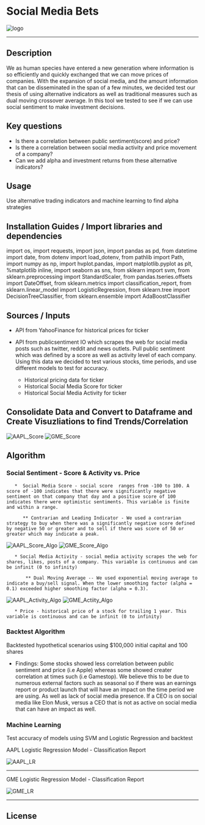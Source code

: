 # Social Media Bets
![logo](./Resources/socialmediabets_logo.png)

---

## Description
We as human species have entered a new generation where information is so efficiently and quickly exchanged that we can move prices of companies. With the expansion of social media, and the amount information that can be disseminated in the span of a few minutes, we decided test our thesis of using alternative indicators as well as traditional measures such as dual moving crossover average. In this tool we tested to see if we can use social sentiment to make investment decisions. 

## Key questions 

* Is there a correlation between public sentiment(score) and price? 
* Is there a correlation between social media activity and price movement of a company?
* Can we add alpha and investment returns from these alternative indicators?

## Usage
Use alternative trading indicators and machine learning to find alpha strategies

## Installation Guides / Import libraries and dependencies
import os,
import requests,
import json,
import pandas as pd,
from datetime import date,
from dotenv import load_dotenv,
from pathlib import Path,
import numpy as np,
import hvplot.pandas,
import matplotlib.pyplot as plt,
%matplotlib inline,
import seaborn as sns,
from sklearn import svm,
from sklearn.preprocessing import StandardScaler,
from pandas.tseries.offsets import DateOffset,
from sklearn.metrics import classification_report,
from sklearn.linear_model import LogisticRegression,
from sklearn.tree import DecisionTreeClassifier,
from sklearn.ensemble import AdaBoostClassifier

## Sources / Inputs
* API from YahooFinance for historical prices for ticker
* API from publicsentiment IO which scrapes the web for social media posts such as twitter, reddit and news outlets. Pull public sentiment which was defined by a score as well as activity level of each company.  Using this data we decided to test various stocks, time periods, and use different models to test for accuracy.

    * Historical pricing data for ticker
    * Historical Social Media Score for ticker
    * Historical Social Media Activity for ticker

## Consolidate Data and Convert to Dataframe and Create Visuzliations to find Trends/Correlation
![AAPL_Score](./Resources/AAPL_Score_Price.png)
![GME_Score](./Resources/GME_Score_Price.png)

## Algorithm

### Social Sentiment - Score & Activity vs. Price

       *  Social Media Score - social score  ranges from -100 to 100. A score of -100 indicates that there were significantly negative sentiment on that company that day and a positive score of 100 indicates there were optimistic sentiments. This variable is finite and within a range.

          ** Contrarian and Leading Indicator - We used a contrarian strategy to buy when there was a significantly negative score defined by negative 50 or greater and to sell if there was score of 50 or greater which may indicate a peak. 
          
![AAPL_Score_Algo](./Resources/AAPL_Score_Algo.png)
![GME_Score_Algo](./Resources/GME_Score_Algo.png)
    
       * Social Media Activity - social media activity scrapes the web for shares, likes, posts of a company. This variable is continuous and can be infinit (0 to infinity)

           ** Dual Moving Average -- We used exponential moving average to indicate a buy/sell signal. When the lower smoothing factor (alpha = 0.1) exceeded higher smoothing factor (alpha = 0.3). 

![AAPL_Activity_Algo](./Resources/AAPL_Activity_Algo.png)
![GME_Actiity_Algo](./Resources/GME_Activity_Algo.png)

       * Price - historical price of a stock for trailing 1 year. This variable is continuous and can be infinit (0 to infinity)

### Backtest Algorithm 
Backtested hypothetical scenarios using $100,000 initial capital and 100 shares
* Findings: Some stocks showed less correlation between public sentiment and price (i.e Apple) whereas some showed creater correlation at times such (i.e Gamestop). We believe this to be due to numerous external factors such as seasonal so if there was an earnings report or product launch that will have an impact on the time period we are using. As well as lack of social media presence. If a CEO is on social media like Elon Musk, versus a CEO that is not as active on social media that can have an impact as well. 

### Machine Learning 
Test accuracy of models using SVM and Logistic Regression and backtest

AAPL Logistic Regression Model - Classification Report

![AAPL_LR](./Resources/AAPL_LR.png)

---
GME Logistic Regression Model - Classification Report

![GME_LR](./Resources/GME_LR.png)

---

## License

